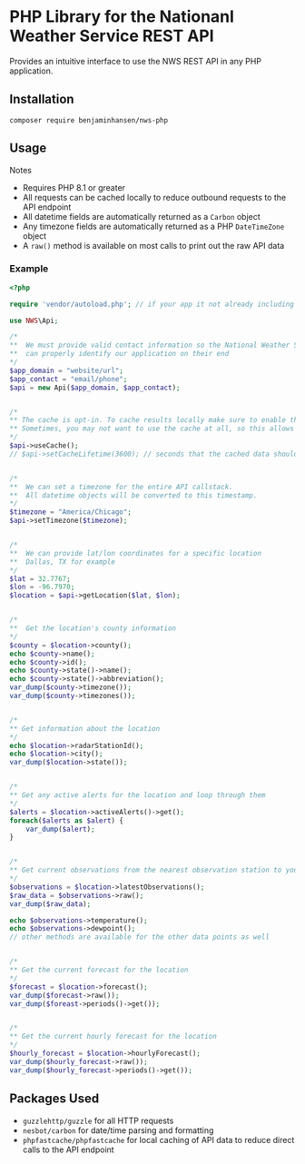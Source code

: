 # PHP Library for the Nationanl Weather Service REST API

Provides an intuitive interface to use the NWS REST API in any PHP application.

## Installation
```
composer require benjaminhansen/nws-php
```

## Usage
Notes
* Requires PHP 8.1 or greater
* All requests can be cached locally to reduce outbound requests to the API endpoint
* All datetime fields are automatically returned as a <code>Carbon</code> object
* Any timezone fields are automatically returned as a PHP <code>DateTimeZone</code> object
* A <code>raw()</code> method is available on most calls to print out the raw API data

### Example

```php
<?php

require 'vendor/autoload.php'; // if your app it not already including this

use NWS\Api;

/*
**  We must provide valid contact information so the National Weather Service
**  can properly identify our application on their end
*/
$app_domain = "website/url";
$app_contact = "email/phone";
$api = new Api($app_domain, $app_contact);


/*
** The cache is opt-in. To cache results locally make sure to enable the cache.
** Sometimes, you may not want to use the cache at all, so this allows it to be toggled on/off.
*/
$api->useCache();
// $api->setCacheLifetime(3600); // seconds that the cached data should persist


/*
**  We can set a timezone for the entire API callstack.
**  All datetime objects will be converted to this timestamp.
*/
$timezone = "America/Chicago";
$api->setTimezone($timezone);


/*
**  We can provide lat/lon coordinates for a specific location
**  Dallas, TX for example
*/
$lat = 32.7767;
$lon = -96.7970;
$location = $api->getLocation($lat, $lon);


/*
**  Get the location's county information
*/
$county = $location->county();
echo $county->name();
echo $county->id();
echo $county->state()->name();
echo $county->state()->abbreviation();
var_dump($county->timezone());
var_dump($county->timezones());


/*
** Get information about the location
*/
echo $location->radarStationId();
echo $location->city();
var_dump($location->state());


/*
** Get any active alerts for the location and loop through them
*/
$alerts = $location->activeAlerts()->get();
foreach($alerts as $alert) {
    var_dump($alert);
}


/*
** Get current observations from the nearest observation station to your location
*/
$observations = $location->latestObservations();
$raw_data = $observations->raw();
var_dump($raw_data);

echo $observations->temperature();
echo $observations->dewpoint();
// other methods are available for the other data points as well


/*
** Get the current forecast for the location
*/
$forecast = $location->forecast();
var_dump($forecast->raw());
var_dump($foreast->periods()->get());


/*
** Get the current hourly forecast for the location
*/
$hourly_forecast = $location->hourlyForecast();
var_dump($hourly_forecast->raw());
var_dump($hourly_forecast->periods()->get());
```

## Packages Used
* <code>guzzlehttp/guzzle</code> for all HTTP requests
* <code>nesbot/carbon</code> for date/time parsing and formatting
* <code>phpfastcache/phpfastcache</code> for local caching of API data to reduce direct calls to the API endpoint
